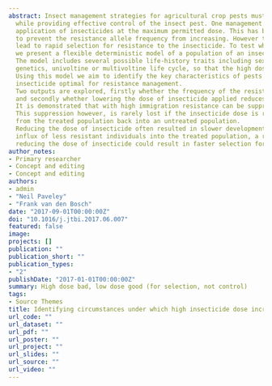 ```yaml
---
abstract: Insect management strategies for agricultural crop pests must reduce selection for insecticide resistant mutants 
  while providing effective control of the insect pest. One management strategy that has long been advocated is the 
  application of insecticides at the maximum permitted dose. This has been found, under some circumstances, to be able 
  to prevent the resistance allele frequency from increasing. However this approach may, under different circumstances, 
  lead to rapid selection for resistance to the insecticide. To test when a high dose would be an effective resistance management strategy, 
  we present a flexible deterministic model of a population of an insect pest of agricultural crops. 
  The model includes several possible life-history traits including sexual or asexual reproduction, diploid or haplodiploid 
  genetics, univoltine or multivoltine life cycle, so that the high dose strategy can be tested for many different in- sect pests. 
  Using this model we aim to identify the key characteristics of pests that make either a high dose or a low dose of 
  insecticide optimal for resistance management.
  Two outputs are explored, firstly whether the frequency of the resistance allele increases over time or remains low indefinitely; 
  and secondly whether lowering the dose of insecticide applied reduces or increases the rate of selection for the resistance allele. 
  It is demonstrated that with high immigration resistance can be suppressed. 
  This suppression however, is rarely lost if the insecticide dose is reduced, and is absent altogether when individuals move 
  from the treated population back into an untreated population. 
  Reducing the dose of insecticide often resulted in slower development of resistance, except where the population combined a high 
  influx of less resistant individuals into the treated population, a recessive resistance gene and a high efficacy, in which case 
  reducing the dose of insecticide could result in faster selection for resistance.
author_notes:
- Primary researcher
- Concept and editing
- Concept and editing
authors:
- admin
- "Neil Paveley"
- "Frank van den Bosch"
date: "2017-09-01T00:00:00Z"
doi: "10.1016/j.jtbi.2017.06.007"
featured: false
image:
projects: []
publication: ""
publication_short: ""
publication_types:
- "2"
publishDate: "2017-01-01T00:00:00Z"
summary: High dose bad, low dose good (for selection, not control)
tags:
- Source Themes
title: Identifying circumstances under which high insecticide dose increases or decreases resistance selection
url_code: ""
url_dataset: ""
url_pdf: ""
url_poster: ""
url_project: ""
url_slides: ""
url_source: ""
url_video: ""
---
```

